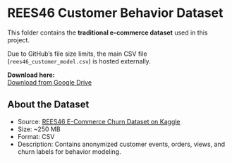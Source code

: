 # REES46 Customer Behavior Dataset

This folder contains the **traditional e-commerce dataset** used in this project.

Due to GitHub’s file size limits, the main CSV file (`rees46_customer_model.csv`) is hosted externally.

**Download here:**  
[Download from Google Drive](https://drive.google.com/file/d/1pvvpStOFySL1tDek02qkFnXsc7wKo_nA/view?usp=sharing)


## About the Dataset
- Source: [REES46 E-Commerce Churn Dataset on Kaggle](https://www.kaggle.com/datasets/fridrichmrtn/e-commerce-churn-dataset-rees46)
- Size: ~250 MB
- Format: CSV
- Description: Contains anonymized customer events, orders, views, and churn labels for behavior modeling.
